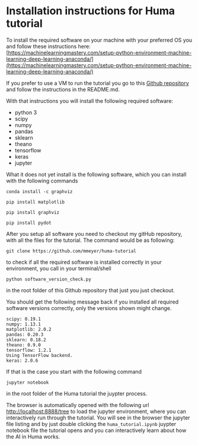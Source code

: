 Installation instructions for Huma tutorial
===========================================


To install the required software on your machine with your preferred OS you and follow these instructions here: [https://machinelearningmastery.com/setup-python-environment-machine-learning-deep-learning-anaconda/](https://machinelearningmastery.com/setup-python-environment-machine-learning-deep-learning-anaconda/)

If you prefer to use a VM to run the tutorial you go to this [Github repository](https://github.com/mmeyer/deep-learning-vm.git) and follow the instructions in the README.md.

With that instructions you will install the following required software:
- python 3
- scipy
- numpy
- pandas
- sklearn
- theano
- tensorflow
- keras
- jupyter

What it does not yet install is the following software, which you can install with the following commands

`conda install -c graphviz`

`pip install matplotlib`

`pip install graphviz`

`pip install pydot`


After you setup all software you need to checkout my gitHub repository, with all the files for the tutorial. The command would be as following:

`git clone https://github.com/mmeyer/huma-tutorial`

to check if all the required software is installed correctly in your environment, you call in your terminal/shell

`python software_version_check.py`

in the root folder of this Github repository that just you just checkout.

You should get the following message back if you installed all required software versions correctly, only the versions shown might change.

````
scipy: 0.19.1
numpy: 1.13.1
matplotlib: 2.0.2
pandas: 0.20.3
sklearn: 0.18.2
theano: 0.9.0
tensorflow: 1.2.1
Using TensorFlow backend.
keras: 2.0.6
````

If that is the case you start with the following command

`jupyter notebook`

in the root folder of the Huma tutorial the juypter process.

The browser is automatically opened with the following url [http://localhost:8888/tree](http://localhost:8888/tree) to load the jupyter environment, where you can interactively run through the tutorial. You will see in the browser the jupyter file listing and by just double clicking the `huma_tutorial.ipynb` juypter notebook file the tutorial opens and you can interactively learn about how the AI in Huma works.
